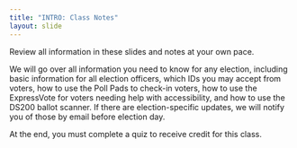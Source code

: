 ```yaml
---
title: "INTRO: Class Notes"
layout: slide
---
```

Review all information in these slides and notes at your own pace.

We will go over all information you need to know for any election, including basic information for all election officers, which IDs you may accept from voters, how to use the Poll Pads to check-in voters, how to use the ExpressVote for voters needing help with accessibility, and how to use the DS200 ballot scanner. If there are election-specific updates, we will notify you of those by email before election day.

At the end, you must complete a quiz to receive credit for this class.
